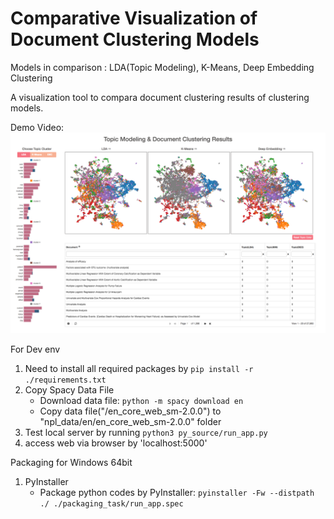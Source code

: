 # Comparative Visualization of  Document Clustering Models

Models in comparison : LDA(Topic Modeling), K-Means, Deep Embedding Clustering

A visualization tool to compara document clustering results of clustering models.

Demo Video: [![Watch the video](./resource/main_view.png)](./resource/video_clip2.gif)


For Dev env

1. Need to install all required packages by
   `pip install -r ./requirements.txt`
2. Copy Spacy Data File
    * Download data file: `python -m spacy download en`
    * Copy data file("<Spacy Data Path>/en_core_web_sm-2.0.0") to "npl_data/en/en_core_web_sm-2.0.0" folder
3. Test local server by running
    `python3 py_source/run_app.py`
4. access web via browser by 'localhost:5000'

Packaging for Windows 64bit

1. PyInstaller
    * Package python codes by PyInstaller: `pyinstaller -Fw --distpath ./ ./packaging_task/run_app.spec`
